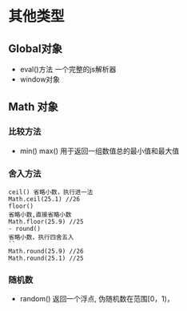 # 其他类型
## Global对象
- eval()方法
一个完整的js解析器
- window对象
## Math 对象
### 比较方法
- min() max()
用于返回一组数值总的最小值和最大值
### 舍入方法
```
ceil() 省略小数，执行进一法
Math.ceil(25.1) //26
floor()
省略小数,直接省略小数
Math.floor(25.9) //25
- round()
省略小数，执行四舍五入
``
Math.round(25.9) //26
Math.round(25.1) //25
```
### 随机数
- random()
返回一个浮点, 伪随机数在范围[0，1)，
